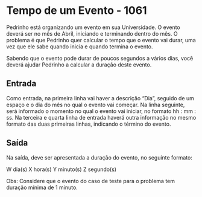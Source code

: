 # Tempo de um Evento - 1061


Pedrinho está organizando um evento em sua Universidade. O evento deverá ser no mês de Abril, iniciando e terminando dentro do mês. O problema é que Pedrinho quer calcular o tempo que o evento vai durar, uma vez que ele sabe quando inicia e quando termina o evento.

Sabendo que o evento pode durar de poucos segundos a vários dias, você deverá ajudar Pedrinho a calcular a duração deste evento.

## Entrada
Como entrada, na primeira linha vai haver a descrição “Dia”, seguido de um espaço e o dia do mês no qual o evento vai começar. Na linha seguinte, será informado o momento no qual o evento vai iniciar, no formato hh : mm : ss. Na terceira e quarta linha de entrada haverá outra informação no mesmo formato das duas primeiras linhas, indicando o término do evento.

## Saída
Na saída, deve ser apresentada a duração do evento, no seguinte formato:

W dia(s)
X hora(s)
Y minuto(s)
Z segundo(s)

Obs: Considere que o evento do caso de teste para o problema tem duração mínima de 1 minuto.